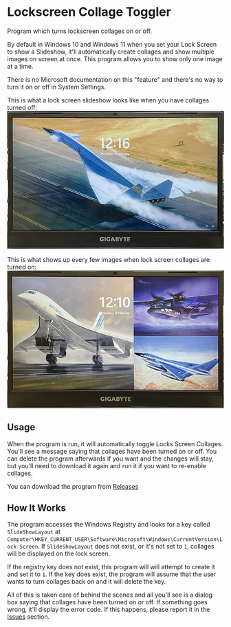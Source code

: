 
# Lockscreen Collage Toggler

Program which turns lockscreen collages on or off. 

By default in Windows 10 and Windows 11 when you set your Lock Screen to show a Slideshow, it'll automatically create collages and show multiple images on screen at once. This program allows you to show only one image at a time. 

There is no Microsoft documentation on this "feature" and there's no way to turn it on or off in System Settings. 

This is what a lock screen slideshow looks like when you have collages turned off:
![Image](https://github.com/AngryTurboprop/Wallpaper-Collage-Toggler/blob/master/Collages_Off.jpg?raw=true)

This is what shows up every few images when lock screen collages are turned on:
![Image](https://github.com/AngryTurboprop/Wallpaper-Collage-Toggler/blob/master/Collages_On.jpg?raw=true)
## Usage

When the program is run, it will automatically toggle Locks Screen Collages. You'll see a message saying that collages have been turned on or off. You can delete the program afterwards if you want and the changes will stay, but you'll need to download it again and run it if you want to re-enable collages. 

You can download the program from [Releases](https://github.com/AngryTurboprop/Wallpaper-Collage-Toggler/releases)
## How It Works

The program accesses the Windows Registry and looks for a key called `SlideShowLayout` at `Computer\HKEY_CURRENT_USER\Software\Microsoft\Windows\CurrentVersion\Lock Screen`. If `SlideShowLayout` does not exist, or it's not set to `1`, collages will be displayed on the lock screen.

If the registry key does not exist, this program will will attempt to create it and set it to `1`. If the key does exist, the program will assume that the user wants to turn collages back on and it will delete the key.

All of this is taken care of behind the scenes and all you'll see is a dialog box saying that collages have been turned on or off. If something goes wrong, it'll display the error code. If this happens, please report it in the [Issues](https://github.com/AngryTurboprop/Wallpaper-Collage-Toggler/issues) section.
